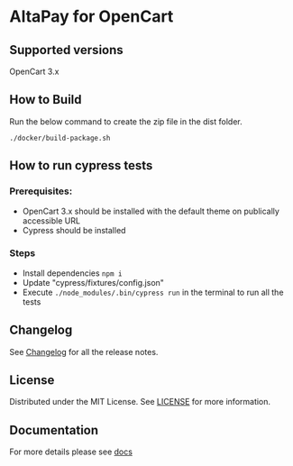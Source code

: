 # AltaPay for OpenCart

## Supported versions
OpenCart 3.x

## How to Build
Run the below command to create the zip file in the dist folder.

    ./docker/build-package.sh

## How to run cypress tests

### Prerequisites: 

* OpenCart 3.x should be installed with the default theme on publically accessible URL
* Cypress should be installed

### Steps 

* Install dependencies `npm i`
* Update "cypress/fixtures/config.json"
* Execute `./node_modules/.bin/cypress run` in the terminal to run all the tests

## Changelog

See [Changelog](CHANGELOG.md) for all the release notes.

## License

Distributed under the MIT License. See [LICENSE](LICENSE) for more information.

## Documentation

For more details please see [docs](https://github.com/AltaPay/plugin-opencart3/wiki)
